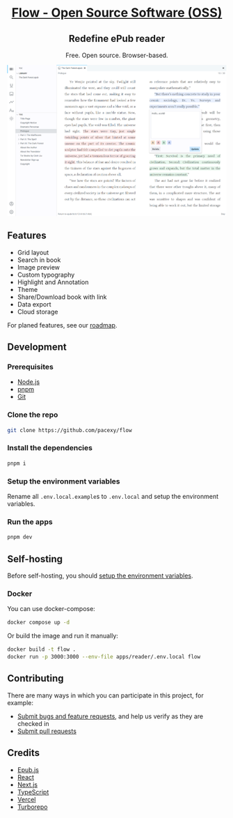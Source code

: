 <h1 align="center"><a href="https://flowoss.com">Flow - Open Source Software (OSS)</a></h1>

<h2 align="center">Redefine ePub reader</h2>

<p align="center">Free. Open source. Browser-based.</p>

<p align="center"><img src="apps/website/public/screenshots/en-US.png"/>
</p>

## Features

- Grid layout
- Search in book
- Image preview
- Custom typography
- Highlight and Annotation
- Theme
- Share/Download book with link
- Data export
- Cloud storage

For planed features, see our [roadmap](https://pacexy.notion.site/283696d0071c43bfb03652e8e5f47936?v=b43f4dd7a3cb4ce785d6c32b698a8ff5).

## Development

### Prerequisites

- [Node.js](https://nodejs.org)
- [pnpm](https://pnpm.io/installation)
- [Git](https://git-scm.com/downloads)

### Clone the repo

```bash
git clone https://github.com/pacexy/flow
```

### Install the dependencies

```bash
pnpm i
```

### Setup the environment variables

Rename all `.env.local.example`s to `.env.local` and setup the environment variables.

### Run the apps

```bash
pnpm dev
```

## Self-hosting

Before self-hosting, you should [setup the environment variables](#setup-the-environment-variables).

### Docker

You can use docker-compose:

```sh
docker compose up -d
```

Or build the image and run it manually:

```sh
docker build -t flow .
docker run -p 3000:3000 --env-file apps/reader/.env.local flow
```

## Contributing

There are many ways in which you can participate in this project, for example:

- [Submit bugs and feature requests](https://github.com/pacexy/flow/issues/new), and help us verify as they are checked in
- [Submit pull requests](https://github.com/pacexy/flow/pulls)

## Credits

- [Epub.js](https://github.com/futurepress/epub.js/)
- [React](https://github.com/facebook/react)
- [Next.js](https://nextjs.org/)
- [TypeScript](https://www.typescriptlang.org)
- [Vercel](https://vercel.com)
- [Turborepo](https://turbo.build/repo)
